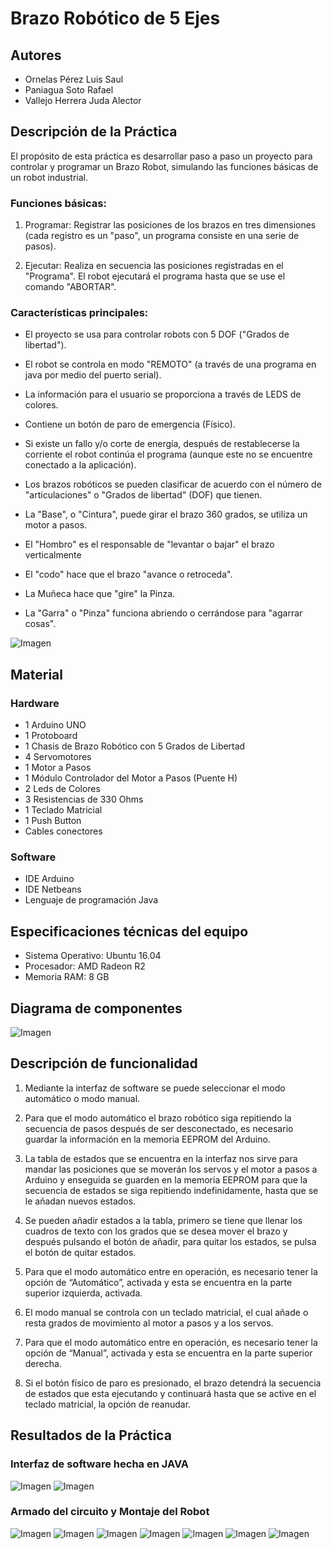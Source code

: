 Brazo Robótico de 5 Ejes
========================

Autores
-------
* Ornelas Pérez Luis Saul
* Paniagua Soto Rafael
* Vallejo Herrera Juda Alector

Descripción de la Práctica
--------------------------

El propósito de esta práctica es desarrollar paso a paso un proyecto para controlar y programar
un Brazo Robot, simulando las funciones básicas de un robot industrial.

### Funciones básicas:

1. Programar: Registrar las posiciones de los brazos en tres dimensiones (cada registro es un "paso",
un programa consiste en una serie de pasos).

2. Ejecutar: Realiza en secuencia las posiciones registradas en el "Programa". El robot ejecutará
el programa hasta que se use el comando "ABORTAR".

### Características principales:

* El proyecto se usa para controlar robots con  5 DOF ("Grados de libertad").
* El robot se controla en modo "REMOTO" (a través de una programa en java por medio del puerto serial).
* La información para el usuario se proporciona a través de LEDS de colores.
* Contiene un botón de paro de emergencia (Físico).
* Si existe un fallo y/o corte de energía, después de restablecerse la corriente el robot
continúa el programa (aunque este no se encuentre conectado a la aplicación).
    
* Los brazos robóticos se pueden clasificar de acuerdo con el número de "articulaciones"
o "Grados de libertad" (DOF) que tienen.
* La "Base", o "Cintura", puede girar el brazo 360 grados, se utiliza un motor a pasos.
* El "Hombro" es el responsable de "levantar o bajar" el brazo verticalmente
* El "codo" hace que el brazo "avance o retroceda".
* La Muñeca hace que "gire" la Pinza.
* La "Garra" o "Pinza" funciona abriendo o cerrándose para "agarrar cosas".

![Imagen](Evidencias/EjemploBrazo.png)

Material
--------
### Hardware

* 1 Arduino UNO
* 1 Protoboard
* 1 Chasis de Brazo Robótico con 5 Grados de Libertad
* 4 Servomotores
* 1 Motor a Pasos
* 1 Módulo Controlador del Motor a Pasos (Puente H)
* 2 Leds de Colores
* 3 Resistencias de 330 Ohms
* 1 Teclado Matricial
* 1 Push Button
* Cables conectores

### Software
* IDE Arduino
* IDE Netbeans
* Lenguaje de programación Java

Especificaciones técnicas del equipo
------------------------------------
* Sistema Operativo: Ubuntu 16.04
* Procesador: AMD Radeon R2
* Memoria RAM: 8 GB

Diagrama de componentes
-----------------------
![Imagen](Evidencias/DiagramaComponentes.png)

Descripción de funcionalidad
----------------------------

1. Mediante la interfaz de software se puede seleccionar el modo automático o modo manual.

2. Para que el modo automático el brazo robótico siga repitiendo la secuencia de pasos después de ser desconectado, es necesario guardar la información en la memoria EEPROM del Arduino.

3. La tabla de estados que se encuentra en la interfaz nos sirve para mandar las posiciones que se moverán los servos y el motor a pasos a Arduino y enseguida se guarden en la memoria EEPROM para que la secuencia de estados se siga repitiendo indefinidamente, hasta que se le añadan nuevos estados.

4. Se pueden añadir estados a la tabla, primero se tiene que llenar los cuadros de texto con los grados que se desea mover el brazo y después pulsando el botón de añadir, para quitar los estados, se pulsa el botón de quitar estados.

5. Para que el modo automático entre en operación, es necesario tener la opción de “Automático”, activada y esta se encuentra en la parte superior izquierda, activada.

6. El modo manual se controla con un teclado matricial, el cual añade o resta grados de movimiento al motor a pasos y a los servos.

7. Para que el modo automático entre en operación, es necesario tener la opción de “Manual”, activada y esta se encuentra en la parte superior derecha.

8. Si el botón físico de paro es presionado, el brazo detendrá la secuencia de estados que esta ejecutando y continuará hasta que se active en el teclado matricial, la opción de reanudar.


Resultados de la Práctica
-------------------------

### Interfaz de software hecha en JAVA

![Imagen](Evidencias/Interfaz1.jpg)
![Imagen](Evidencias/Interfaz2.jpg)

### Armado del circuito y Montaje del Robot

![Imagen](Evidencias/Brazo1.jpg)
![Imagen](Evidencias/Brazo2.jpg)
![Imagen](Evidencias/Brazo3.jpg)
![Imagen](Evidencias/Brazo4.jpg)
![Imagen](Evidencias/Brazo5.jpg)
![Imagen](Evidencias/Brazo6.jpg)
![Imagen](Evidencias/Brazo7.jpg)